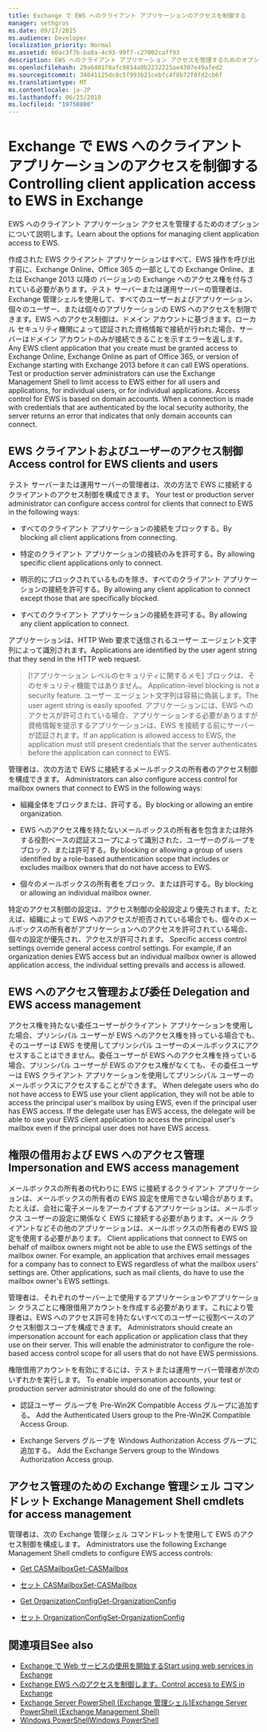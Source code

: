 ```yaml
---
title: Exchange で EWS へのクライアント アプリケーションのアクセスを制御する
manager: sethgros
ms.date: 09/17/2015
ms.audience: Developer
localization_priority: Normal
ms.assetid: 60ac3f7b-ba8a-4c93-99f7-c27002caff93
description: EWS へのクライアント アプリケーション アクセスを管理するためのオプションについて説明します。
ms.openlocfilehash: 29a640178afc9814a0b2232225ae4307e49afed2
ms.sourcegitcommit: 34041125dc8c5f993b21cebfc4f8b72f0fd2cb6f
ms.translationtype: MT
ms.contentlocale: ja-JP
ms.lasthandoff: 06/25/2018
ms.locfileid: "19758880"
---
```

# <a name="controlling-client-application-access-to-ews-in-exchange"></a><span data-ttu-id="6a8bc-103">Exchange で EWS へのクライアント アプリケーションのアクセスを制御する</span><span class="sxs-lookup"><span data-stu-id="6a8bc-103">Controlling client application access to EWS in Exchange</span></span>

<span data-ttu-id="6a8bc-104">EWS へのクライアント アプリケーション アクセスを管理するためのオプションについて説明します。</span><span class="sxs-lookup"><span data-stu-id="6a8bc-104">Learn about the options for managing client application access to EWS.</span></span>
  
<span data-ttu-id="6a8bc-p101">作成された EWS クライアント アプリケーションはすべて、EWS 操作を呼び出す前に、Exchange Online、Office 365 の一部としての Exchange Online、または Exchange 2013 以降の バージョンの Exchange へのアクセス権を付与されている必要があります。テスト サーバーまたは運用サーバーの管理者は、Exchange 管理シェルを使用して、すべてのユーザーおよびアプリケーション、個々のユーザー、または個々のアプリケーションの EWS へのアクセスを制限できます。EWS へのアクセス制御は、ドメイン アカウントに基づきます。ローカル セキュリティ機関によって認証された資格情報で接続が行われた場合、サーバーはドメイン アカウントのみが接続できることを示すエラーを返します。 </span><span class="sxs-lookup"><span data-stu-id="6a8bc-p101">Any EWS client application that you create must be granted access to Exchange Online, Exchange Online as part of Office 365, or version of Exchange starting with Exchange 2013 before it can call EWS operations. Test or production server administrators can use the Exchange Management Shell to limit access to EWS either for all users and applications, for individual users, or for individual applications. Access control for EWS is based on domain accounts. When a connection is made with credentials that are authenticated by the local security authority, the server returns an error that indicates that only domain accounts can connect.</span></span> 
  
## <a name="access-control-for-ews-clients-and-users"></a><span data-ttu-id="6a8bc-109">EWS クライアントおよびユーザーのアクセス制御</span><span class="sxs-lookup"><span data-stu-id="6a8bc-109">Access control for EWS clients and users</span></span>
<span data-ttu-id="6a8bc-110"><a name="bk_configure"> </a></span><span class="sxs-lookup"><span data-stu-id="6a8bc-110"></span></span>

<span data-ttu-id="6a8bc-111">テスト サーバーまたは運用サーバーの管理者は、次の方法で EWS に接続するクライアントのアクセス制御を構成できます。 </span><span class="sxs-lookup"><span data-stu-id="6a8bc-111">Your test or production server administrator can configure access control for clients that connect to EWS in the following ways:</span></span> 
  
- <span data-ttu-id="6a8bc-112">すべてのクライアント アプリケーションの接続をブロックする。</span><span class="sxs-lookup"><span data-stu-id="6a8bc-112">By blocking all client applications from connecting.</span></span>
    
- <span data-ttu-id="6a8bc-113">特定のクライアント アプリケーションの接続のみを許可する。</span><span class="sxs-lookup"><span data-stu-id="6a8bc-113">By allowing specific client applications only to connect.</span></span>
    
- <span data-ttu-id="6a8bc-114">明示的にブロックされているものを除き、すべてのクライアント アプリケーションの接続を許可する。</span><span class="sxs-lookup"><span data-stu-id="6a8bc-114">By allowing any client application to connect except those that are specifically blocked.</span></span>
    
- <span data-ttu-id="6a8bc-115">すべてのクライアント アプリケーションの接続を許可する。</span><span class="sxs-lookup"><span data-stu-id="6a8bc-115">By allowing any client application to connect.</span></span>
    
<span data-ttu-id="6a8bc-116">アプリケーションは、HTTP Web 要求で送信されるユーザー エージェント文字列によって識別されます。</span><span class="sxs-lookup"><span data-stu-id="6a8bc-116">Applications are identified by the user agent string that they send in the HTTP web request.</span></span>
  
> [!アプリケーション レベルのセキュリティに関するメモ]<span data-ttu-id="6a8bc-117"> ブロックは、そのセキュリティ機能ではありません。</span><span class="sxs-lookup"><span data-stu-id="6a8bc-117"> Application-level blocking is not a security feature.</span></span> <span data-ttu-id="6a8bc-118">ユーザー エージェント文字列は容易に偽装します。</span><span class="sxs-lookup"><span data-stu-id="6a8bc-118">The user agent string is easily spoofed.</span></span> <span data-ttu-id="6a8bc-119">アプリケーションには、EWS へのアクセスが許可されている場合、アプリケーションする必要がありますが資格情報を提示するアプリケーションは、EWS を接続する前にサーバーが認証されます。</span><span class="sxs-lookup"><span data-stu-id="6a8bc-119">If an application is allowed access to EWS, the application must still present credentials that the server authenticates before the application can connect to EWS.</span></span> 
  
<span data-ttu-id="6a8bc-120">管理者は、次の方法で EWS に接続するメールボックスの所有者のアクセス制御を構成できます。 </span><span class="sxs-lookup"><span data-stu-id="6a8bc-120">Administrators can also configure access control for mailbox owners that connect to EWS in the following ways:</span></span> 
  
- <span data-ttu-id="6a8bc-121">組織全体をブロックまたは、許可する。</span><span class="sxs-lookup"><span data-stu-id="6a8bc-121">By blocking or allowing an entire organization.</span></span>
    
- <span data-ttu-id="6a8bc-122">EWS へのアクセス権を持たないメールボックスの所有者を包含または除外する役割ベースの認証スコープによって識別された、ユーザーのグループをブロック、または許可する。</span><span class="sxs-lookup"><span data-stu-id="6a8bc-122">By blocking or allowing a group of users identified by a role-based authentication scope that includes or excludes mailbox owners that do not have access to EWS.</span></span>
    
- <span data-ttu-id="6a8bc-123">個々のメールボックスの所有者をブロック、または許可する。</span><span class="sxs-lookup"><span data-stu-id="6a8bc-123">By blocking or allowing an individual mailbox owner.</span></span>
    
<span data-ttu-id="6a8bc-p103">特定のアクセス制御の設定は、アクセス制御の全般設定より優先されます。たとえば、組織によって EWS へのアクセスが拒否されている場合でも、個々のメールボックスの所有者がアプリケーションへのアクセスを許可されている場合、個々の設定が優先され、アクセスが許可されます。 </span><span class="sxs-lookup"><span data-stu-id="6a8bc-p103">Specific access control settings override general access control settings. For example, if an organization denies EWS access but an individual mailbox owner is allowed application access, the individual setting prevails and access is allowed.</span></span> 
  
## <a name="delegation-and-ews-access-management"></a><span data-ttu-id="6a8bc-126">EWS へのアクセス管理および委任 </span><span class="sxs-lookup"><span data-stu-id="6a8bc-126">Delegation and EWS access management</span></span>
<span data-ttu-id="6a8bc-127"><a name="bk_delegation"> </a></span><span class="sxs-lookup"><span data-stu-id="6a8bc-127"></span></span>

<span data-ttu-id="6a8bc-p104">アクセス権を持たない委任ユーザーがクライアント アプリケーションを使用した場合、プリンシパル ユーザーが EWS へのアクセス権を持っている場合でも、そのユーザーは EWS を使用してプリンシパル ユーザーのメールボックスにアクセスすることはできません。委任ユーザーが EWS へのアクセス権を持っている場合、プリンシパル ユーザーが EWS のアクセス権がなくても、その委任ユーザーは EWS クライアント アプリケーションを使用してプリンシパル ユーザーのメールボックスにアクセスすることができます。 </span><span class="sxs-lookup"><span data-stu-id="6a8bc-p104">When delegate users who do not have access to EWS use your client application, they will not be able to access the principal user's mailbox by using EWS, even if the principal user has EWS access. If the delegate user has EWS access, the delegate will be able to use your EWS client application to access the principal user's mailbox even if the principal user does not have EWS access.</span></span> 
  
## <a name="impersonation-and-ews-access-management"></a><span data-ttu-id="6a8bc-130">権限の借用および EWS へのアクセス管理 </span><span class="sxs-lookup"><span data-stu-id="6a8bc-130">Impersonation and EWS access management</span></span>
<span data-ttu-id="6a8bc-131"><a name="bk_impersonation"> </a></span><span class="sxs-lookup"><span data-stu-id="6a8bc-131"></span></span>

<span data-ttu-id="6a8bc-p105">メールボックスの所有者の代わりに EWS に接続するクライアント アプリケーションは、メールボックスの所有者の EWS 設定を使用できない場合があります。たとえば、会社に電子メールをアーカイブするアプリケーションは、メールボックス ユーザーの設定に関係なく EWS に接続する必要があります。メール クライアントなどその他のアプリケーションは、メールボックスの所有者の EWS 設定を使用する必要があります。 </span><span class="sxs-lookup"><span data-stu-id="6a8bc-p105">Client applications that connect to EWS on behalf of mailbox owners might not be able to use the EWS settings of the mailbox owner. For example, an application that archives email messages for a company has to connect to EWS regardless of what the mailbox users' settings are. Other applications, such as mail clients, do have to use the mailbox owner's EWS settings.</span></span> 
  
<span data-ttu-id="6a8bc-p106">管理者は、それぞれのサーバー上で使用するアプリケーションやアプリケーション クラスごとに権限借用アカウントを作成する必要があります。これにより管理者は、EWS へのアクセス許可を持たないすべてのユーザーに役割ベースのアクセス制御スコープを構成できます。 </span><span class="sxs-lookup"><span data-stu-id="6a8bc-p106">Administrators should create an impersonation account for each application or application class that they use on their server. This will enable the administrator to configure the role-based access control scope for all users that do not have EWS permissions.</span></span> 
  
<span data-ttu-id="6a8bc-137">権限借用アカウントを有効にするには、テストまたは運用サーバー管理者が次のいずれかを実行します。 </span><span class="sxs-lookup"><span data-stu-id="6a8bc-137">To enable impersonation accounts, your test or production server administrator should do one of the following:</span></span> 
  
- <span data-ttu-id="6a8bc-138">認証ユーザー グループを Pre-Win2K Compatible Access グループに追加する。 </span><span class="sxs-lookup"><span data-stu-id="6a8bc-138">Add the Authenticated Users group to the Pre-Win2K Compatible Access Group.</span></span> 
    
- <span data-ttu-id="6a8bc-139">Exchange Servers グループを Windows Authorization Access グループに追加する。 </span><span class="sxs-lookup"><span data-stu-id="6a8bc-139">Add the Exchange Servers group to the Windows Authorization Access group.</span></span> 
    
## <a name="exchange-management-shell-cmdlets-for-access-management"></a><span data-ttu-id="6a8bc-140">アクセス管理のための Exchange 管理シェル コマンドレット </span><span class="sxs-lookup"><span data-stu-id="6a8bc-140">Exchange Management Shell cmdlets for access management</span></span>
<span data-ttu-id="6a8bc-141"><a name="bk_cmdlets"> </a></span><span class="sxs-lookup"><span data-stu-id="6a8bc-141"></span></span>

<span data-ttu-id="6a8bc-142">管理者は、次の Exchange 管理シェル コマンドレットを使用して EWS のアクセス制御を構成します。 </span><span class="sxs-lookup"><span data-stu-id="6a8bc-142">Administrators use the following Exchange Management Shell cmdlets to configure EWS access controls:</span></span> 
  
- [<span data-ttu-id="6a8bc-143">Get CASMailbox</span><span class="sxs-lookup"><span data-stu-id="6a8bc-143">Get-CASMailbox</span></span>](http://technet.microsoft.com/ja-jp/library/bb124754.aspx)
    
- [<span data-ttu-id="6a8bc-144">セット CASMailbox</span><span class="sxs-lookup"><span data-stu-id="6a8bc-144">Set-CASMailbox</span></span>](http://technet.microsoft.com/ja-jp/library/bb125264.aspx)
    
- [<span data-ttu-id="6a8bc-145">Get OrganizationConfig</span><span class="sxs-lookup"><span data-stu-id="6a8bc-145">Get-OrganizationConfig</span></span>](http://technet.microsoft.com/ja-jp/library/aa997571.aspx)
    
- [<span data-ttu-id="6a8bc-146">セット OrganizationConfig</span><span class="sxs-lookup"><span data-stu-id="6a8bc-146">Set-OrganizationConfig</span></span>](http://technet.microsoft.com/ja-jp/library/aa997443.aspx)
    
## <a name="see-also"></a><span data-ttu-id="6a8bc-147">関連項目</span><span class="sxs-lookup"><span data-stu-id="6a8bc-147">See also</span></span>

- [<span data-ttu-id="6a8bc-148">Exchange で Web サービスの使用を開始する</span><span class="sxs-lookup"><span data-stu-id="6a8bc-148">Start using web services in Exchange</span></span>](start-using-web-services-in-exchange.md)  
- [<span data-ttu-id="6a8bc-149">Exchange EWS へのアクセスを制御します。</span><span class="sxs-lookup"><span data-stu-id="6a8bc-149">Control access to EWS in Exchange</span></span>](how-to-control-access-to-ews-in-exchange.md)
- [<span data-ttu-id="6a8bc-150">Exchange Server PowerShell (Exchange 管理シェル)</span><span class="sxs-lookup"><span data-stu-id="6a8bc-150">Exchange Server PowerShell (Exchange Management Shell)</span></span>](https://docs.microsoft.com/ja-jp/powershell/exchange/exchange-server/exchange-management-shell?view=exchange-ps)
- [<span data-ttu-id="6a8bc-151">Windows PowerShell</span><span class="sxs-lookup"><span data-stu-id="6a8bc-151">Windows PowerShell</span></span>](http://msdn.microsoft.com/ja-jp/library/dd835506%28v=vs.85%29.aspx)
    

